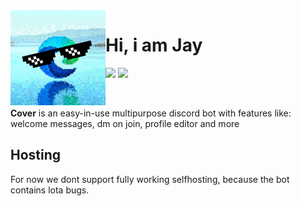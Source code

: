 <img src="./img/New Project.png" width="152" height="152" align="left">

# Hi, i am Jay
[![](https://img.shields.io/badge/Discord-Join-F5EDED?style=for-the-badge&logo=discord&colorA=2B2424&colorB=F5EDED&logoColor=F5EDED)](https://discord.com)
[![](https://img.shields.io/badge/My-disocrd-sdk-api-A5CCFE?style=for-the-badge&logo=python&logoColor=white&colorA=2B2424&colorB=F5EDED)](https://github.com/jayvsc/sdkapi/)

<br>

**Cover** is an easy-in-use multipurpose discord bot with features like:
welcome messages, dm on join, profile editor and more

## Hosting
For now we dont support fully working selfhosting, because the bot contains lota bugs.
